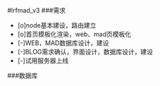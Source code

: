 #lrfmad_v3
###需求
- [o]node基本建设，路由建立
- [o]首页模板化渲染，web、mad页模板化
- [-]WEB，MAD数据库设计，建设
- [-]BLOG需求确认，界面设计，数据库设计，建设
- [-]试用服务器上线


###数据库